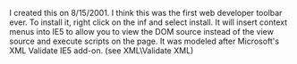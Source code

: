 I created this on 8/15/2001.
I think this was the first web developer toolbar ever.
To install it, right click on the inf and select install.
It will insert context menus into IE5 to allow you to view the 
DOM source instead of the view source and execute scripts on the page.
It was modeled after Microsoft's XML Validate IE5 add-on. (see XML\Validate XML)